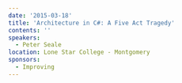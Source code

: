 ```yaml
---
date: '2015-03-18'
title: 'Architecture in C#: A Five Act Tragedy'
contents: ''
speakers:
  - Peter Seale
location: Lone Star College - Montgomery
sponsors: 
  - Improving
---
```

